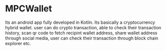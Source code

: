 # MPCWallet
Its an android app fully developed in Kotlin. Its basically a cryptocurrency hybrid wallet. user can do crypto transaction, able to check their transaction history, scan qr code to fetch recipint wallet address, share wallet address through social media, user can check their transaction through block chain explorer etc. 
